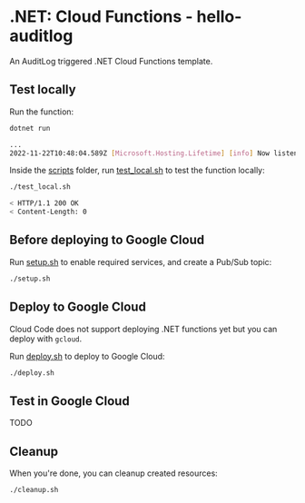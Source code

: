 # .NET: Cloud Functions - hello-auditlog

An AuditLog triggered .NET Cloud Functions template.

## Test locally

Run the function:

```sh
dotnet run

...
2022-11-22T10:48:04.589Z [Microsoft.Hosting.Lifetime] [info] Now listening on: http://127.0.0.1:8080
```

Inside the [scripts](scripts) folder, run [test_local.sh](scripts/test.sh) to
test the function locally:

```sh
./test_local.sh

< HTTP/1.1 200 OK
< Content-Length: 0
```

## Before deploying to Google Cloud

Run [setup.sh](scripts/setup.sh) to enable required services, and create a
Pub/Sub topic:

```sh
./setup.sh
```

## Deploy to Google Cloud

Cloud Code does not support deploying .NET functions yet but you can deploy with
`gcloud`.

Run [deploy.sh](scripts/deploy.sh) to deploy to Google Cloud:

```sh
./deploy.sh
```

## Test in Google Cloud

TODO

## Cleanup

When you're done, you can cleanup created resources:

```sh
./cleanup.sh
```
